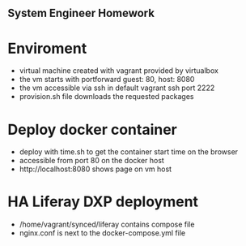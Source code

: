 ## System Engineer Homework

# Enviroment
- virtual machine created with vagrant provided by virtualbox
- the vm starts with portforward guest: 80, host: 8080
- the vm accessible via ssh in default vagrant ssh port 2222
- provision.sh file downloads the requested packages

# Deploy docker container
- deploy with time.sh to get the container start time on the browser
- accessible from port 80 on the docker host
- http://localhost:8080 shows page on vm host

# HA Liferay DXP deployment
- /home/vagrant/synced/liferay contains compose file
- nginx.conf is next to the docker-compose.yml file